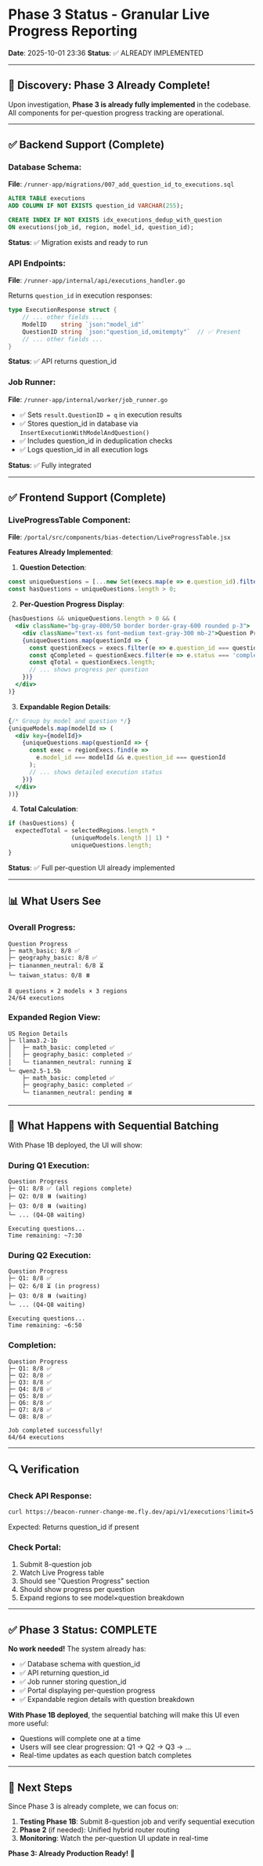 # Phase 3 Status - Granular Live Progress Reporting

**Date**: 2025-10-01 23:36
**Status**: ✅ ALREADY IMPLEMENTED

---

## 🎉 Discovery: Phase 3 Already Complete!

Upon investigation, **Phase 3 is already fully implemented** in the codebase. All components for per-question progress tracking are operational.

---

## ✅ Backend Support (Complete)

### Database Schema:
**File**: `/runner-app/migrations/007_add_question_id_to_executions.sql`

```sql
ALTER TABLE executions 
ADD COLUMN IF NOT EXISTS question_id VARCHAR(255);

CREATE INDEX IF NOT EXISTS idx_executions_dedup_with_question 
ON executions(job_id, region, model_id, question_id);
```

**Status**: ✅ Migration exists and ready to run

### API Endpoints:
**File**: `/runner-app/internal/api/executions_handler.go`

Returns `question_id` in execution responses:
```go
type ExecutionResponse struct {
    // ... other fields ...
    ModelID    string `json:"model_id"`
    QuestionID string `json:"question_id,omitempty"`  // ✅ Present
    // ... other fields ...
}
```

**Status**: ✅ API returns question_id

### Job Runner:
**File**: `/runner-app/internal/worker/job_runner.go`

- ✅ Sets `result.QuestionID = q` in execution results
- ✅ Stores question_id in database via `InsertExecutionWithModelAndQuestion()`
- ✅ Includes question_id in deduplication checks
- ✅ Logs question_id in all execution logs

**Status**: ✅ Fully integrated

---

## ✅ Frontend Support (Complete)

### LiveProgressTable Component:
**File**: `/portal/src/components/bias-detection/LiveProgressTable.jsx`

**Features Already Implemented**:

1. **Question Detection**:
```javascript
const uniqueQuestions = [...new Set(execs.map(e => e.question_id).filter(Boolean))];
const hasQuestions = uniqueQuestions.length > 0;
```

2. **Per-Question Progress Display**:
```jsx
{hasQuestions && uniqueQuestions.length > 0 && (
  <div className="bg-gray-800/50 border border-gray-600 rounded p-3">
    <div className="text-xs font-medium text-gray-300 mb-2">Question Progress</div>
    {uniqueQuestions.map(questionId => {
      const questionExecs = execs.filter(e => e.question_id === questionId);
      const qCompleted = questionExecs.filter(e => e.status === 'completed').length;
      const qTotal = questionExecs.length;
      // ... shows progress per question
    })}
  </div>
)}
```

3. **Expandable Region Details**:
```jsx
{/* Group by model and question */}
{uniqueModels.map(modelId => (
  <div key={modelId}>
    {uniqueQuestions.map(questionId => {
      const exec = regionExecs.find(e => 
        e.model_id === modelId && e.question_id === questionId
      );
      // ... shows detailed execution status
    })}
  </div>
))}
```

4. **Total Calculation**:
```javascript
if (hasQuestions) {
  expectedTotal = selectedRegions.length * 
                  (uniqueModels.length || 1) * 
                  uniqueQuestions.length;
}
```

**Status**: ✅ Full per-question UI already implemented

---

## 📊 What Users See

### Overall Progress:
```
Question Progress
├─ math_basic: 8/8 ✅
├─ geography_basic: 8/8 ✅
├─ tiananmen_neutral: 6/8 ⏳
└─ taiwan_status: 0/8 ⏸️

8 questions × 2 models × 3 regions
24/64 executions
```

### Expanded Region View:
```
US Region Details
├─ llama3.2-1b
│   ├─ math_basic: completed ✅
│   ├─ geography_basic: completed ✅
│   └─ tiananmen_neutral: running ⏳
└─ qwen2.5-1.5b
    ├─ math_basic: completed ✅
    ├─ geography_basic: completed ✅
    └─ tiananmen_neutral: pending ⏸️
```

---

## 🎯 What Happens with Sequential Batching

With Phase 1B deployed, the UI will show:

### During Q1 Execution:
```
Question Progress
├─ Q1: 8/8 ✅ (all regions complete)
├─ Q2: 0/8 ⏸️ (waiting)
├─ Q3: 0/8 ⏸️ (waiting)
└─ ... (Q4-Q8 waiting)

Executing questions...
Time remaining: ~7:30
```

### During Q2 Execution:
```
Question Progress
├─ Q1: 8/8 ✅
├─ Q2: 6/8 ⏳ (in progress)
├─ Q3: 0/8 ⏸️ (waiting)
└─ ... (Q4-Q8 waiting)

Executing questions...
Time remaining: ~6:50
```

### Completion:
```
Question Progress
├─ Q1: 8/8 ✅
├─ Q2: 8/8 ✅
├─ Q3: 8/8 ✅
├─ Q4: 8/8 ✅
├─ Q5: 8/8 ✅
├─ Q6: 8/8 ✅
├─ Q7: 8/8 ✅
└─ Q8: 8/8 ✅

Job completed successfully!
64/64 executions
```

---

## 🔍 Verification

### Check API Response:
```bash
curl https://beacon-runner-change-me.fly.dev/api/v1/executions?limit=5 | jq '.[0].question_id'
```

Expected: Returns question_id if present

### Check Portal:
1. Submit 8-question job
2. Watch Live Progress table
3. Should see "Question Progress" section
4. Should show progress per question
5. Expand regions to see model×question breakdown

---

## ✅ Phase 3 Status: COMPLETE

**No work needed!** The system already has:
- ✅ Database schema with question_id
- ✅ API returning question_id
- ✅ Job runner storing question_id
- ✅ Portal displaying per-question progress
- ✅ Expandable region details with question breakdown

**With Phase 1B deployed**, the sequential batching will make this UI even more useful:
- Questions will complete one at a time
- Users will see clear progression: Q1 → Q2 → Q3 → ...
- Real-time updates as each question batch completes

---

## 🚀 Next Steps

Since Phase 3 is already complete, we can focus on:

1. **Testing Phase 1B**: Submit 8-question job and verify sequential execution
2. **Phase 2** (if needed): Unified hybrid router routing
3. **Monitoring**: Watch the per-question UI update in real-time

**Phase 3: Already Production Ready!** 🎉
